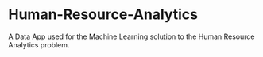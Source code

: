 # Human-Resource-Analytics
A Data App used for the Machine Learning solution to the Human Resource Analytics problem.
